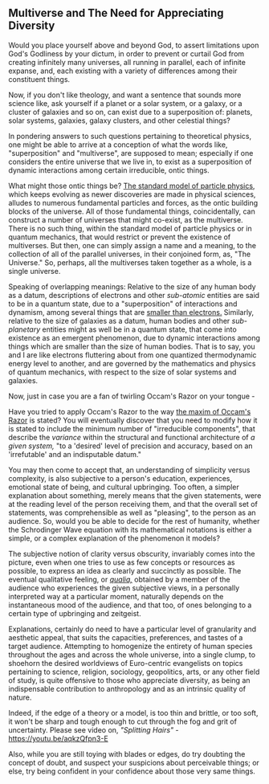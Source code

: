 ## Multiverse and The Need for Appreciating Diversity

Would you place yourself above and beyond God, to assert limitations upon God's Godliness by your dictum, in order to prevent or curtail God from creating infinitely many universes, all running in parallel, each of infinite expanse, and, each existing with a variety of differences among their constituent things. 

Now, if you don't like theology, and want a sentence that sounds more science like, ask yourself if a planet or a solar system, or a galaxy, or a cluster of galaxies and so on, can exist due to a superposition of: planets, solar systems, galaxies, galaxy clusters, and other celestial things? 

In pondering answers to such questions pertaining to theoretical physics, one might be able to arrive at a conception of what the words like, "superposition" and "multiverse", are supposed to mean; especially if one considers the entire universe that we live in, to exist as a superposition of dynamic interactions among certain irreducible, ontic things. 

What might those ontic things be? [The standard model of particle physics,](https://en.wikipedia.org/wiki/Standard_Model) which keeps evolving as newer discoveries are made in physical sciences, alludes to numerous fundamental particles and forces, as the ontic building blocks of the universe. All of those fundamental things, coincidentally, can construct a number of universes that might co-exist, as the multiverse. There is no such thing, within the standard model of particle physics or in quantum mechanics, that would restrict or prevent the existence of multiverses. But then, one can simply assign a name and a meaning, to the collection of all of the parallel universes, in their conjoined form, as, "The Universe." So, perhaps, all the multiverses taken together as a whole, is a single universe. 

Speaking of overlapping meanings: Relative to the size of any human body as a datum, descriptions of electrons and other *sub-atomic* entities are said to be in a quantum state, due to a "superposition" of interactions and dynamism, among several things that are [smaller than electrons.](https://phys.org/news/2015-05-electron.html) Similarly, relative to the size of galaxies as a datum, human bodies and other *sub-planetary* entities might as well be in a quantum state, that come into existence as an emergent phenomenon, due to dynamic interactions among things which are smaller than the size of human bodies. That is to say, you and I are like electrons fluttering about from one quantized thermodynamic energy level to another, and are governed by the mathematics and physics of quantum mechanics, with respect to the size of solar systems and galaxies. 

Now, just in case you are a fan of twirling Occam's Razor on your tongue - 

Have you tried to apply Occam's Razor to the way [the maxim of Occam's Razor](https://en.wikipedia.org/wiki/Occam%27s_razor) is stated? You will eventually discover that you need to modify how it is stated to include the minimum number of "irreducible components", that describe the *variance* within the structural and functional architecture of *a given system,* "to a 'desired' level of precision and accuracy, based on an 'irrefutable' and an indisputable datum." 

You may then come to accept that, an understanding of simplicity versus complexity, is also subjective to a person's education, experiences, emotional state of being, and cultural upbringing. Too often, a simpler explanation about something, merely means that the given statements, were at the reading level of the person receiving them, and that the overall set of statements, was comprehensible as well as "pleasing", to the person as an audience. So, would you be able to decide for the rest of humanity, whether the Schrodinger Wave equation with its mathematical notations is either a simple, or a complex explanation of the phenomenon it models?  

The subjective notion of clarity versus obscurity, invariably comes into the picture, even when one tries to use as few concepts or resources as possible, to express an idea as clearly and succinctly as possible. The eventual qualitative feeling, or *[qualia,](https://en.wikipedia.org/wiki/Qualia)* obtained by a member of the audience who experiences the given subjective views, in a personally interpreted way at a particular moment, naturally depends on the instantaneous mood of the audience, and that too, of ones belonging to a certain type of upbringing and zeitgeist. 

Explanations, certainly do need to have a particular level of granularity and aesthetic appeal, that suits the capacities, preferences, and tastes of a target audience. Attempting to homogenize the entirety of human species throughout the ages and across the whole universe, into a single clump, to shoehorn the desired worldviews of Euro-centric evangelists on topics pertaining to science, religion, sociology, geopolitics, arts, or any other field of study, is quite offensive to those who appreciate diversity, as being an indispensable contribution to anthropology and as an intrinsic quality of nature.   

Indeed, if the edge of a theory or a model, is too thin and brittle, or too soft, it won't be sharp and tough enough to cut through the fog and grit of uncertainty. Please see video on, *"Splitting Hairs"* - https://youtu.be/aqkzQfpn3-E 

Also, while you are still toying with blades or edges, do try doubting the concept of doubt, and suspect your suspicions about perceivable things; or else, try being confident in your confidence about those very same things. 